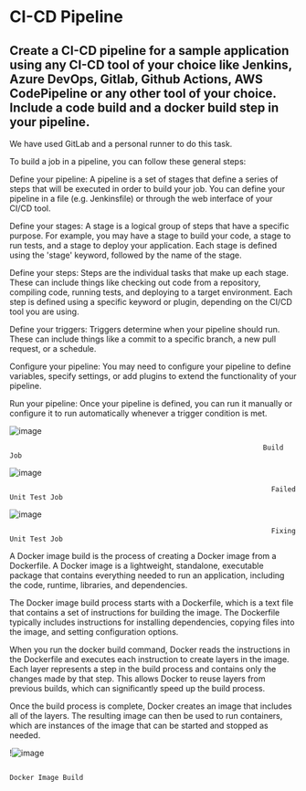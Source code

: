 # CI-CD Pipeline
##  Create a CI-CD pipeline for a sample application using any CI-CD tool of your choice like Jenkins, Azure DevOps, Gitlab, Github Actions, AWS CodePipeline or any other tool of your choice. Include a code build and a docker build step in your pipeline.

We have used GitLab and a personal runner to do this task.

To build a job in a pipeline, you can follow these general steps:

Define your pipeline: A pipeline is a set of stages that define a series of steps that will be executed in order to build your job. You can define your pipeline in a file (e.g. Jenkinsfile) or through the web interface of your CI/CD tool.

Define your stages: A stage is a logical group of steps that have a specific purpose. For example, you may have a stage to build your code, a stage to run tests, and a stage to deploy your application. Each stage is defined using the 'stage' keyword, followed by the name of the stage.

Define your steps: Steps are the individual tasks that make up each stage. These can include things like checking out code from a repository, compiling code, running tests, and deploying to a target environment. Each step is defined using a specific keyword or plugin, depending on the CI/CD tool you are using.

Define your triggers: Triggers determine when your pipeline should run. These can include things like a commit to a specific branch, a new pull request, or a schedule.

Configure your pipeline: You may need to configure your pipeline to define variables, specify settings, or add plugins to extend the functionality of your pipeline.

Run your pipeline: Once your pipeline is defined, you can run it manually or configure it to run automatically whenever a trigger condition is met.


 ![image](https://user-images.githubusercontent.com/52740449/228616367-cea1a558-8511-4e23-8969-fa42f62cb886.png)
 
                                                                  Build Job
                                                                  
![image](https://user-images.githubusercontent.com/52740449/228616478-f384df80-5aae-4b7c-951a-c59f559b6e21.png)

                                                                    Failed Unit Test Job
                                                                   
                                                                         
![image](https://user-images.githubusercontent.com/52740449/228616641-6722377c-c404-4604-876d-6a6ba86cbc6a.png)

                                                                    Fixing Unit Test Job 
     
A Docker image build is the process of creating a Docker image from a Dockerfile. A Docker image is a lightweight, standalone, executable package that contains everything needed to run an application, including the code, runtime, libraries, and dependencies.

The Docker image build process starts with a Dockerfile, which is a text file that contains a set of instructions for building the image. The Dockerfile typically includes instructions for installing dependencies, copying files into the image, and setting configuration options.

When you run the docker build command, Docker reads the instructions in the Dockerfile and executes each instruction to create layers in the image. Each layer represents a step in the build process and contains only the changes made by that step. This allows Docker to reuse layers from previous builds, which can significantly speed up the build process.

Once the build process is complete, Docker creates an image that includes all of the layers. The resulting image can then be used to run containers, which are instances of the image that can be started and stopped as needed.

!![image](https://user-images.githubusercontent.com/52740449/228616772-aa9d5706-34be-47e6-a73b-8326cfe2374c.png)
                                                                       
                                                                       Docker Image Build
